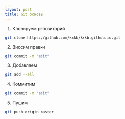```yaml
---
layout: post
title: Git основы
---
```

1. Клонируем репозиторий
 
```bash
git clone https://github.com/kxkb/kxkb.github.io.git
```
 
2. Вносим правки
 
```bash
git commit -m "edit"
```
 
3. Добавляем
 
```bash
git add --all
```
 
4. Коммитим
 
```bash
git commit -m "edit"
```
 
5. Пушим

```bash
git push origin master
```
